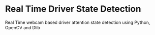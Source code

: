 # Real Time Driver State Detection

Real Time webcam based driver attention state detection using Python, OpenCV and Dlib
